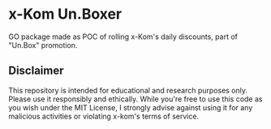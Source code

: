 # x-Kom Un.Boxer
GO package made as POC of rolling x-Kom's daily discounts, part of "Un.Box" promotion.
## Disclaimer
This repository is intended for educational and research purposes only. Please use it responsibly and ethically. While you're free to use this code as you wish under the MIT License, I strongly advise against using it for any malicious activities or violating x-kom's terms of service.